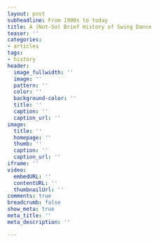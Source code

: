 ```yaml
---
layout: post
subheadline: From 1900s to today
title: A (Not-So) Brief History of Swing Dance
teaser: ''
categories:
- articles
tags:
- history
header:
  image_fullwidth: ''
  image: ''
  pattern: ''
  color: ''
  background-color: ''
  title: ''
  caption: ''
  caption_url: ''
image:
  title: ''
  homepage: ''
  thumb: ''
  caption: ''
  caption_url: ''
iframe: ''
video:
  embedURL: ''
  contentURL: ''
  thumbnailUrl: ''
comments: true
breadcrumb: false
show_meta: true
meta_title: ''
meta_description: ''

---
```

